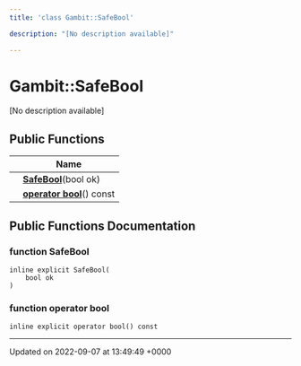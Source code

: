 ```yaml
---
title: 'class Gambit::SafeBool'

description: "[No description available]"

---
```


# Gambit::SafeBool





[No description available]

## Public Functions

|                | Name           |
| -------------- | -------------- |
| | **[SafeBool](/documentation/code/classes/classgambit_1_1safebool/#function-safebool)**(bool ok) |
| | **[operator bool](/documentation/code/classes/classgambit_1_1safebool/#function-operator-bool)**() const |

## Public Functions Documentation

### function SafeBool

```
inline explicit SafeBool(
    bool ok
)
```


### function operator bool

```
inline explicit operator bool() const
```


-------------------------------

Updated on 2022-09-07 at 13:49:49 +0000